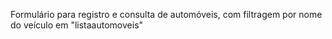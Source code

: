 Formulário para registro e consulta de automóveis, com filtragem por nome do veículo em "listaautomoveis"

